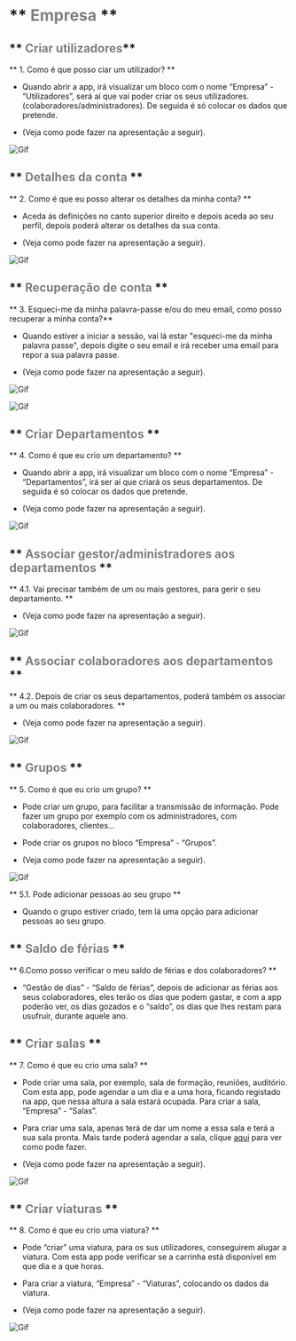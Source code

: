 # ** <span style="color:Grey">Empresa</span> **

## ** <span style="color:Grey">Criar utilizadores</span>** 

 ** 1. Como é que posso ciar um utilizador? **

- Quando abrir a app, irá visualizar um bloco com o nome “Empresa” - “Utilizadores”, será aí que vai poder criar os seus utilizadores. (colaboradores/administradores). De seguida é só colocar os dados que pretende.

- (Veja como pode fazer na apresentação a seguir). 

![Gif](/manual/imagem/2.gif)

## ** <span style="color:Grey">Detalhes da conta</span> **


** 2. Como é que eu posso alterar os detalhes da minha conta? **

- Aceda ás definições no canto superior direito e depois aceda ao seu perfil, depois poderá alterar os detalhes da sua conta.

- (Veja como pode fazer na apresentação a seguir). 

![Gif](/manual/imagem/31.gif)




## ** <span style="color:Grey">Recuperação de conta</span> **

** 3. Esqueci-me da minha palavra-passe e/ou do meu email, como posso recuperar a minha conta?**

- Quando estiver a iniciar a sessão, vai lá estar "esqueci-me da minha palavra passe", depois digite o seu email e irá receber uma email para repor a sua palavra passe.

- (Veja como pode fazer na apresentação a seguir). 


![Gif](/imagem/32.gif)

![Gif](/imagem/33.gif)

## ** <span style="color:Grey">Criar Departamentos</span> **


** 4. Como é que eu crio um departamento? **

- Quando abrir a app, irá visualizar um bloco com o nome “Empresa” - “Departamentos”, irá ser aí que criará os seus departamentos. De seguida é só colocar os dados que pretende. 

- (Veja como pode fazer na apresentação a seguir). 


![Gif](/imagem/4.gif)


## ** <span style="color:Grey">Associar gestor/administradores aos departamentos</span> **

** 4.1.  Vai precisar também de um ou mais gestores, para gerir o seu departamento. **

- (Veja como pode fazer na apresentação a seguir). 

![Gif](/imagem/6.gif)

## ** <span style="color:Grey">Associar colaboradores aos departamentos</span> **

** 4.2. Depois de criar os seus departamentos, poderá também os associar a um ou mais colaboradores. **

- (Veja como pode fazer na apresentação a seguir). 

![Gif](/imagem/5.gif)




## **  <span style="color:Grey">Grupos</span> **

 
 
** 5. Como é que eu crio um grupo? **

- Pode criar um grupo, para facilitar a transmissão de informação. Pode fazer um grupo por exemplo com os administradores, com colaboradores, clientes... 

- Pode criar os grupos no bloco “Empresa” - “Grupos”. 

-  (Veja como pode fazer na apresentação a seguir). 

![Gif](/imagem/7.gif)



** 5.1. Pode adicionar pessoas ao seu grupo **

- Quando o grupo estiver criado, tem lá uma opção para adicionar pessoas ao seu grupo.



## ** <span style="color:Grey">Saldo de férias</span> **

** 6.Como posso verificar o meu saldo de férias e dos colaboradores?    ** 

- “Gestão de dias” - “Saldo de férias”, depois de adicionar as férias aos seus colaboradores, eles terão os dias que podem gastar, e com a app poderão ver, os dias gozados e o “saldo”, os dias que lhes restam para usufruir, durante aquele ano.  


## ** <span style="color:Grey">Criar salas</span> **

** 7. Como é que eu crio uma sala? **

- Pode criar uma sala, por exemplo, sala de formação, reuniões, auditório. Com esta app, pode agendar a um dia e a uma hora, ficando registado na app, que nessa altura a sala estará ocupada. Para criar a sala, “Empresa” - “Salas”. 

- Para criar uma sala, apenas terá de dar um nome a essa sala e terá a sua sala pronta. Mais tarde poderá agendar a sala, clique [aqui](/empresa.md/) para ver como pode fazer.

- (Veja como pode fazer na apresentação a seguir).  

![Gif](/imagem/8.gif)





## ** <span style="color:Grey">Criar viaturas</span> **

** 8. Como é que eu crio uma viatura? **

- Pode “criar” uma viatura, para os sus utilizadores, conseguirem alugar a viatura. Com esta app pode verificar se a carrinha está disponível em que dia e a que horas.  

- Para criar a viatura, “Empresa” - “Viaturas”, colocando os dados da viatura. 

- (Veja como pode fazer na apresentação a seguir). 


![Gif](/imagem/10.gif)


 





